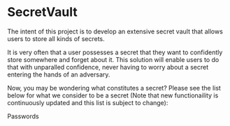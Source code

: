 # SecretVault

The intent of this project is to develop an extensive secret vault that allows users to store all kinds of secrets.

It is very often that a user possesses a secret that they want to confidently store somewhere and forget about it. This solution will enable users to do that with unparalled confidence, never having to worry about a secret entering the hands of an adversary.

Now, you may be wondering what constitutes a secret? Please see the list below for what we consider to be a secret (Note that new functionaility is continuously updated and this list is subject to change):

Passwords



